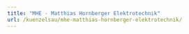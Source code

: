 ```yaml
---
title: "MHE - Matthias Hornberger Elektrotechnik"
url: /kuenzelsau/mhe-matthias-hornberger-elektrotechnik/
---
```

